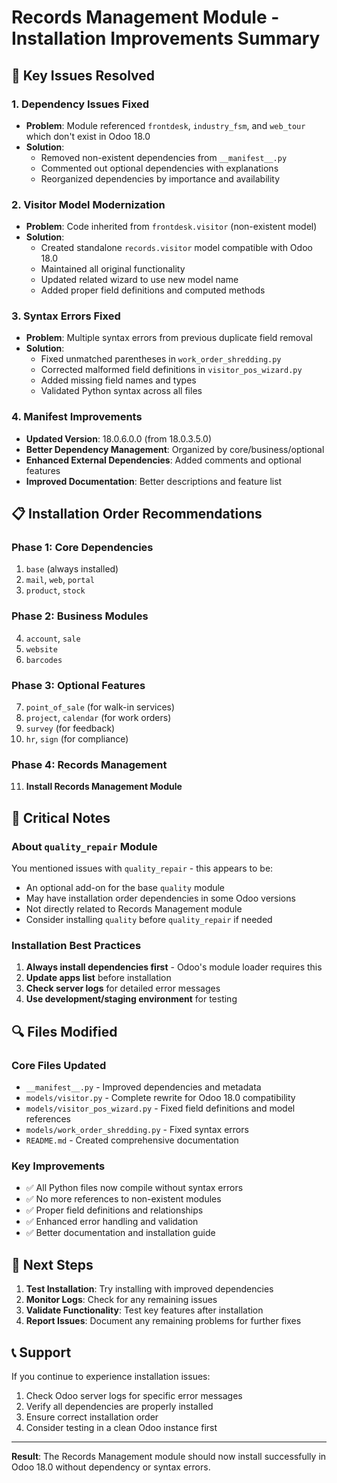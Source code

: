 # Records Management Module - Installation Improvements Summary

## 🔧 Key Issues Resolved

### 1. Dependency Issues Fixed

- **Problem**: Module referenced `frontdesk`, `industry_fsm`, and `web_tour` which don't exist in Odoo 18.0
- **Solution**:
  - Removed non-existent dependencies from `__manifest__.py`
  - Commented out optional dependencies with explanations
  - Reorganized dependencies by importance and availability

### 2. Visitor Model Modernization  

- **Problem**: Code inherited from `frontdesk.visitor` (non-existent model)
- **Solution**:
  - Created standalone `records.visitor` model compatible with Odoo 18.0
  - Maintained all original functionality
  - Updated related wizard to use new model name
  - Added proper field definitions and computed methods

### 3. Syntax Errors Fixed

- **Problem**: Multiple syntax errors from previous duplicate field removal
- **Solution**:
  - Fixed unmatched parentheses in `work_order_shredding.py`
  - Corrected malformed field definitions in `visitor_pos_wizard.py`
  - Added missing field names and types
  - Validated Python syntax across all files

### 4. Manifest Improvements

- **Updated Version**: 18.0.6.0.0 (from 18.0.3.5.0)
- **Better Dependency Management**: Organized by core/business/optional
- **Enhanced External Dependencies**: Added comments and optional features
- **Improved Documentation**: Better descriptions and feature list

## 📋 Installation Order Recommendations

### Phase 1: Core Dependencies

1. `base` (always installed)
2. `mail`, `web`, `portal`
3. `product`, `stock`

### Phase 2: Business Modules  

4. `account`, `sale`
5. `website`
6. `barcodes`

### Phase 3: Optional Features

7. `point_of_sale` (for walk-in services)
8. `project`, `calendar` (for work orders)
9. `survey` (for feedback)
10. `hr`, `sign` (for compliance)

### Phase 4: Records Management

11. **Install Records Management Module**

## 🚨 Critical Notes

### About `quality_repair` Module

You mentioned issues with `quality_repair` - this appears to be:

- An optional add-on for the base `quality` module
- May have installation order dependencies in some Odoo versions
- Not directly related to Records Management module
- Consider installing `quality` before `quality_repair` if needed

### Installation Best Practices

1. **Always install dependencies first** - Odoo's module loader requires this
2. **Update apps list** before installation
3. **Check server logs** for detailed error messages
4. **Use development/staging environment** for testing

## 🔍 Files Modified

### Core Files Updated

- `__manifest__.py` - Improved dependencies and metadata
- `models/visitor.py` - Complete rewrite for Odoo 18.0 compatibility  
- `models/visitor_pos_wizard.py` - Fixed field definitions and model references
- `models/work_order_shredding.py` - Fixed syntax errors
- `README.md` - Created comprehensive documentation

### Key Improvements

- ✅ All Python files now compile without syntax errors
- ✅ No more references to non-existent modules  
- ✅ Proper field definitions and relationships
- ✅ Enhanced error handling and validation
- ✅ Better documentation and installation guide

## 🎯 Next Steps

1. **Test Installation**: Try installing with improved dependencies
2. **Monitor Logs**: Check for any remaining issues
3. **Validate Functionality**: Test key features after installation
4. **Report Issues**: Document any remaining problems for further fixes

## 📞 Support

If you continue to experience installation issues:

1. Check Odoo server logs for specific error messages
2. Verify all dependencies are properly installed
3. Ensure correct installation order
4. Consider testing in a clean Odoo instance first

---

**Result**: The Records Management module should now install successfully in Odoo 18.0 without dependency or syntax errors.
